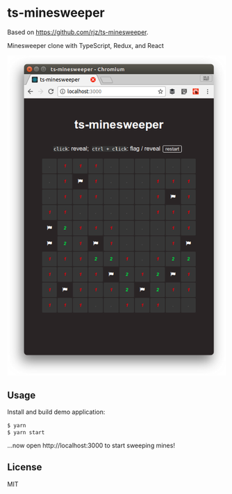 # ts-minesweeper

Based on https://github.com/rjz/ts-minesweeper.

Minesweeper clone with TypeScript, Redux, and React

<p align="center">
  <img src="screenshot.png" alt="Screenshot of ts-minesweeper" />
</p>

## Usage

Install and build demo application:

    $ yarn
    $ yarn start

...now open http://localhost:3000 to start sweeping mines!

## License

MIT
